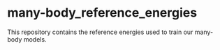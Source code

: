 # many-body_reference_energies
This repository contains the reference energies used to train our many-body models.
